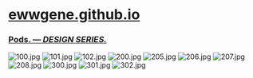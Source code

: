 
# [ewwgene.github.io](https://ewwgene.github.io/)
### [Pods. — _DESIGN SERIES._](https://ewwgene.github.io/Pods)
<a id="100"></a> ![100.jpg](https://ewwgene.github.io/Pods/100.jpg)
<a id="101"></a> ![101.jpg](https://ewwgene.github.io/Pods/101.jpg)
<a id="102"></a> ![102.jpg](https://ewwgene.github.io/Pods/102.jpg)
<a id="200m"></a> ![200.jpg](https://ewwgene.github.io/Pods/Making/200.jpg)
<a id="205m"></a> ![205.jpg](https://ewwgene.github.io/Pods/Making/205.jpg)
<a id="206m"></a> ![206.jpg](https://ewwgene.github.io/Pods/Making/206.jpg)
<a id="207m"></a> ![207.jpg](https://ewwgene.github.io/Pods/Making/207.jpg)
<a id="208m"></a> ![208.jpg](https://ewwgene.github.io/Pods/Making/208.jpg)
<a id="300"></a> ![300.jpg](https://ewwgene.github.io/Pods/300.jpg)
<a id="301"></a> ![301.jpg](https://ewwgene.github.io/Pods/301.jpg)
<a id="302"></a> ![302.jpg](https://ewwgene.github.io/Pods/302.jpg)

